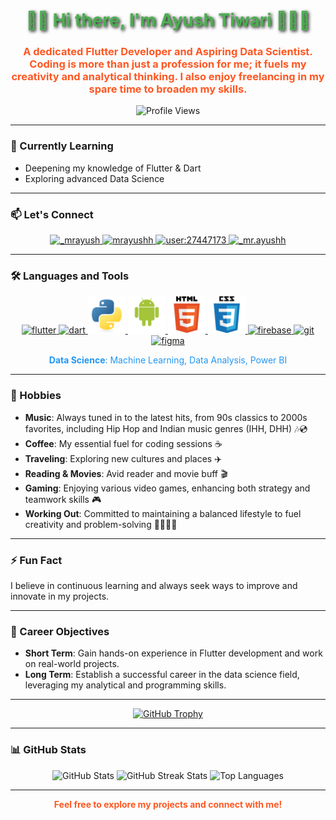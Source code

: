 <h1 align="center" style="color: #4CAF50; text-shadow: 2px 2px 5px #000;">👋🏻 Hi there, I'm Ayush Tiwari 👨🏻‍💻</h1>
<h3 align="center" style="color: #FF5722;">
   A dedicated Flutter Developer and Aspiring Data Scientist. 
   Coding is more than just a profession for me; it fuels my creativity and analytical thinking. 
   I also enjoy freelancing in my spare time to broaden my skills.
</h3>

<p align="center"> 
  <img src="https://komarev.com/ghpvc/?username=mr-ayushh&label=Profile%20views&color=0e75b6&style=flat" alt="Profile Views" /> 
</p>

---

### 🌱 Currently Learning
- Deepening my knowledge of Flutter & Dart
- Exploring advanced Data Science

---

### 📫 Let's Connect
<p align="center">
  <a href="https://twitter.com/_mrayush" target="_blank">
    <img src="https://raw.githubusercontent.com/rahuldkjain/github-profile-readme-generator/master/src/images/icons/Social/twitter.svg" alt="_mrayush" height="40" width="40" />
  </a>
  <a href="https://linkedin.com/in/mrayushh" target="_blank">
    <img src="https://raw.githubusercontent.com/rahuldkjain/github-profile-readme-generator/master/src/images/icons/Social/linked-in-alt.svg" alt="mrayushh" height="40" width="40" />
  </a>
  <a href="https://stackoverflow.com/users/user:27447173" target="_blank">
    <img src="https://raw.githubusercontent.com/rahuldkjain/github-profile-readme-generator/master/src/images/icons/Social/stack-overflow.svg" alt="user:27447173" height="40" width="40" />
  </a>
  <a href="https://instagram.com/_mr.ayushh" target="_blank">
    <img src="https://raw.githubusercontent.com/rahuldkjain/github-profile-readme-generator/master/src/images/icons/Social/instagram.svg" alt="_mr.ayushh" height="40" width="40" />
  </a>
</p>

---

### 🛠️ Languages and Tools
<p align="center"> 
  <a href="https://flutter.dev" target="_blank" rel="noreferrer"> 
    <img src="https://www.vectorlogo.zone/logos/flutterio/flutterio-icon.svg" alt="flutter" width="60" height="60"/> 
  </a>
  <a href="https://dart.dev" target="_blank" rel="noreferrer"> 
    <img src="https://www.vectorlogo.zone/logos/dartlang/dartlang-icon.svg" alt="dart" width="60" height="60"/> 
  </a>
  <a href="https://www.python.org" target="_blank" rel="noreferrer"> 
    <img src="https://raw.githubusercontent.com/devicons/devicon/master/icons/python/python-original.svg" alt="python" width="60" height="60"/> 
  </a>
  <a href="https://developer.android.com" target="_blank" rel="noreferrer"> 
    <img src="https://raw.githubusercontent.com/devicons/devicon/master/icons/android/android-original-wordmark.svg" alt="android" width="60" height="60"/> 
  </a>
  <a href="https://www.w3.org/html/" target="_blank" rel="noreferrer"> 
    <img src="https://raw.githubusercontent.com/devicons/devicon/master/icons/html5/html5-original-wordmark.svg" alt="html5" width="60" height="60"/> 
  </a>
  <a href="https://www.w3schools.com/css/" target="_blank" rel="noreferrer"> 
    <img src="https://raw.githubusercontent.com/devicons/devicon/master/icons/css3/css3-original-wordmark.svg" alt="css3" width="60" height="60"/> 
  </a>
  <a href="https://firebase.google.com/" target="_blank" rel="noreferrer"> 
    <img src="https://www.vectorlogo.zone/logos/firebase/firebase-icon.svg" alt="firebase" width="60" height="60"/> 
  </a>
  <a href="https://git-scm.com/" target="_blank" rel="noreferrer"> 
    <img src="https://www.vectorlogo.zone/logos/git-scm/git-scm-icon.svg" alt="git" width="60" height="60"/> 
  </a>
  <a href="https://www.figma.com/" target="_blank" rel="noreferrer"> 
    <img src="https://www.vectorlogo.zone/logos/figma/figma-icon.svg" alt="figma" width="60" height="60"/> 
  </a>
</p>
<p align="center" style="color: #2196F3;">
  <strong>Data Science</strong>: Machine Learning, Data Analysis, Power BI
</p>

---

### 🎵 Hobbies
- **Music**: Always tuned in to the latest hits, from 90s classics to 2000s favorites, including Hip Hop and Indian music genres (IHH, DHH) 🎶💿
- **Coffee**: My essential fuel for coding sessions ☕
- **Traveling**: Exploring new cultures and places ✈️
- **Reading & Movies**: Avid reader and movie buff 🎬
- **Gaming**: Enjoying various video games, enhancing both strategy and teamwork skills 🎮
- **Working Out**: Committed to maintaining a balanced lifestyle to fuel creativity and problem-solving 💪🏻🏋🏻

---

### ⚡ Fun Fact
I believe in continuous learning and always seek ways to improve and innovate in my projects.

---

### 🎯 Career Objectives
- **Short Term**: Gain hands-on experience in Flutter development and work on real-world projects.
- **Long Term**: Establish a successful career in the data science field, leveraging my analytical and programming skills.

---

<p align="center"> 
  <a href="https://github.com/ryo-ma/github-profile-trophy">
    <img src="https://github-profile-trophy.vercel.app/?username=mr-ayushh" alt="GitHub Trophy" />
  </a> 
</p>

--- 

### 📊 GitHub Stats
<p align="center">
  <img src="https://github-readme-stats.vercel.app/api?username=mr-ayushh&show_icons=true&theme=radical" alt="GitHub Stats" />
  <img src="https://github-readme-streak-stats.herokuapp.com/?user=mr-ayushh&theme=radical" alt="GitHub Streak Stats" />
  <img src="https://github-readme-stats.vercel.app/api/top-langs/?username=mr-ayushh&layout=compact&theme=radical" alt="Top Languages" />
</p>

---

<p align="center" style="color: #FF5722; animation: glow 1.5s infinite alternate;">
  <strong>Feel free to explore my projects and connect with me!</strong>
</p>
